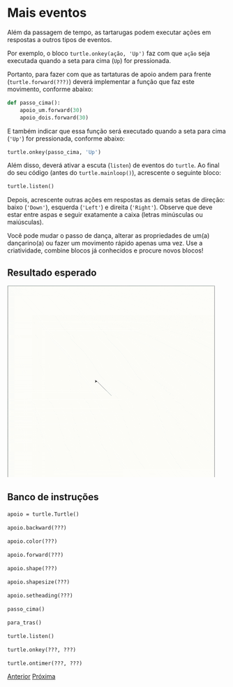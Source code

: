 # Mais eventos

Além da passagem de tempo, as tartarugas podem executar ações em respostas a
outros tipos de eventos.

Por exemplo, o bloco `turtle.onkey(ação, 'Up')` faz com que `ação` seja
executada quando a seta para cima (`Up`) for pressionada.

Portanto, para fazer com que as tartaturas de apoio andem para frente
(`turtle.forward(???)`) deverá implementar a função que faz este movimento,
conforme abaixo:

```python
def passo_cima():
    apoio_um.forward(30)
    apoio_dois.forward(30)
```

E também indicar que essa função será executado quando a seta para cima (`'Up'`)
for pressionada, conforme abaixo:

```python
turtle.onkey(passo_cima, 'Up')
```

Além disso, deverá ativar a escuta (`listen`) de eventos do `turtle`. Ao final
do seu código (antes do `turtle.mainloop()`), acrescente o seguinte bloco:

```python
turtle.listen()
```

Depois, acrescente outras ações em respostas as demais setas de direção:
baixo (`'Down'`), esquerda (`'Left'`) e direita (`'Right'`). Observe que deve
estar entre aspas e seguir exatamente a caixa (letras minúsculas ou maiúsculas).

Você pode mudar o passo de dança, alterar as propriedades de um(a) dançarino(a)
ou fazer um movimento rápido apenas uma vez. Use a criatividade, combine blocos
já conhecidos e procure novos blocos!

## Resultado esperado
![Mais eventos](10_mais_eventos.gif "Mais eventos")

## Banco de instruções

```apoio = turtle.Turtle()```

```apoio.backward(???)```

```apoio.color(???)```

```apoio.forward(???)```

```apoio.shape(???)```

```apoio.shapesize(???)```

```apoio.setheading(???)```

```passo_cima()```

```para_tras()```

```turtle.listen()```

```turtle.onkey(???, ???)```

```turtle.ontimer(???, ???)```


[Anterior](09_frente_fundo.md) [Próxima](11_concurso_danca.md)
